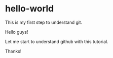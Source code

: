 # hello-world
This is my first step to understand git.

Hello guys!

Let me start to understand github with this tutorial.

Thanks!
